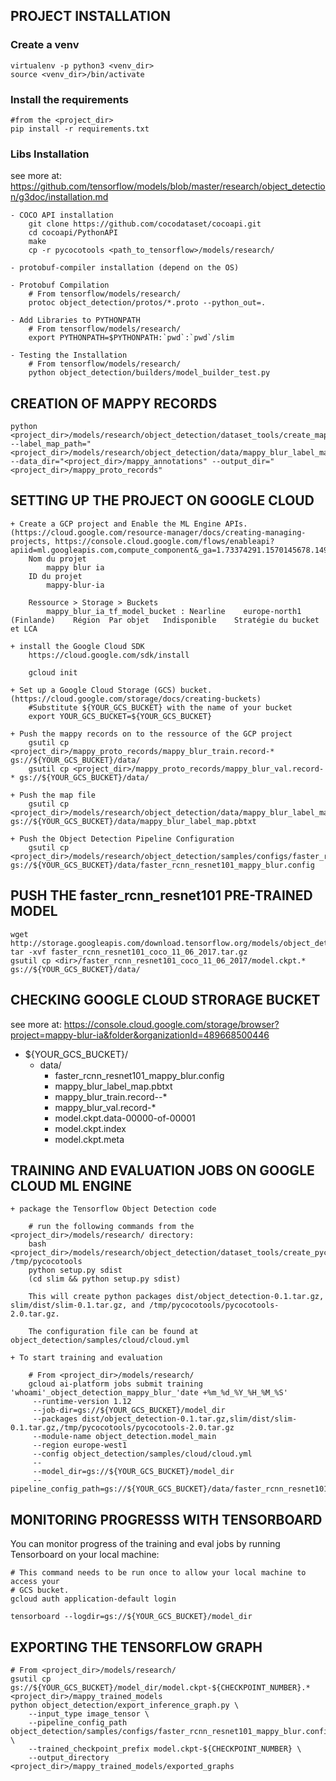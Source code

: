 ## PROJECT INSTALLATION

### Create a venv
	virtualenv -p python3 <venv_dir>
	source <venv_dir>/bin/activate
	
### Install the requirements
    #from the <project_dir>
    pip install -r requirements.txt

### Libs Installation
see more at: https://github.com/tensorflow/models/blob/master/research/object_detection/g3doc/installation.md

    - COCO API installation
        git clone https://github.com/cocodataset/cocoapi.git
        cd cocoapi/PythonAPI
        make
        cp -r pycocotools <path_to_tensorflow>/models/research/
        
    - protobuf-compiler installation (depend on the OS)
        
    - Protobuf Compilation
        # From tensorflow/models/research/
        protoc object_detection/protos/*.proto --python_out=.
        
    - Add Libraries to PYTHONPATH
        # From tensorflow/models/research/
        export PYTHONPATH=$PYTHONPATH:`pwd`:`pwd`/slim
        
    - Testing the Installation
        # From tensorflow/models/research/
        python object_detection/builders/model_builder_test.py
        

## CREATION OF MAPPY RECORDS

    python <project_dir>/models/research/object_detection/dataset_tools/create_mappy_blur_tf_record.py
    --label_map_path="<project_dir>/models/research/object_detection/data/mappy_blur_label_map.pbtxt" --data_dir="<project_dir>/mappy_annotations" --output_dir="<project_dir>/mappy_proto_records"

## SETTING UP THE PROJECT ON GOOGLE CLOUD

    + Create a GCP project and Enable the ML Engine APIs. (https://cloud.google.com/resource-manager/docs/creating-managing-projects, https://console.cloud.google.com/flows/enableapi?apiid=ml.googleapis.com,compute_component&_ga=1.73374291.1570145678.1496689256)
        Nom du projet
            mappy blur ia
        ID du projet
            mappy-blur-ia
    
        Ressource > Storage > Buckets
            mappy_blur_ia_tf_model_bucket : Nearline	europe-north1 (Finlande)	Région	Par objet	Indisponible    Stratégie du bucket et LCA
        
    + install the Google Cloud SDK
        https://cloud.google.com/sdk/install
        
        gcloud init
        
    + Set up a Google Cloud Storage (GCS) bucket. (https://cloud.google.com/storage/docs/creating-buckets)
        #Substitute ${YOUR_GCS_BUCKET} with the name of your bucket
        export YOUR_GCS_BUCKET=${YOUR_GCS_BUCKET}
        
    + Push the mappy records on to the ressource of the GCP project
        gsutil cp <project_dir>/mappy_proto_records/mappy_blur_train.record-* gs://${YOUR_GCS_BUCKET}/data/
        gsutil cp <project_dir>/mappy_proto_records/mappy_blur_val.record-* gs://${YOUR_GCS_BUCKET}/data/
    
    + Push the map file
        gsutil cp <project_dir>/models/research/object_detection/data/mappy_blur_label_map.pbtxt gs://${YOUR_GCS_BUCKET}/data/mappy_blur_label_map.pbtxt
        
    + Push the Object Detection Pipeline Configuration
        gsutil cp <project_dir>/models/research/object_detection/samples/configs/faster_rcnn_resnet101_mappy_blur.config gs://${YOUR_GCS_BUCKET}/data/faster_rcnn_resnet101_mappy_blur.config

## PUSH THE faster_rcnn_resnet101 PRE-TRAINED MODEL
    wget http://storage.googleapis.com/download.tensorflow.org/models/object_detection/faster_rcnn_resnet101_coco_11_06_2017.tar.gz
    tar -xvf faster_rcnn_resnet101_coco_11_06_2017.tar.gz
    gsutil cp <dir>/faster_rcnn_resnet101_coco_11_06_2017/model.ckpt.* gs://${YOUR_GCS_BUCKET}/data/

## CHECKING GOOGLE CLOUD STRORAGE BUCKET
see more at: https://console.cloud.google.com/storage/browser?project=mappy-blur-ia&folder&organizationId=489668500446
+ ${YOUR_GCS_BUCKET}/
  + data/
    - faster_rcnn_resnet101_mappy_blur.config
    - mappy_blur_label_map.pbtxt
    - mappy_blur_train.record--*
    - mappy_blur_val.record-*
    - model.ckpt.data-00000-of-00001
    - model.ckpt.index
    - model.ckpt.meta

## TRAINING AND EVALUATION JOBS ON GOOGLE CLOUD ML ENGINE

    + package the Tensorflow Object Detection code
               
        # run the following commands from the <project_dir>/models/research/ directory:
        bash <project_dir>/models/research/object_detection/dataset_tools/create_pycocotools_package.sh /tmp/pycocotools
        python setup.py sdist
        (cd slim && python setup.py sdist)
        
        This will create python packages dist/object_detection-0.1.tar.gz, slim/dist/slim-0.1.tar.gz, and /tmp/pycocotools/pycocotools-2.0.tar.gz.
        
        The configuration file can be found at object_detection/samples/cloud/cloud.yml
        
    + To start training and evaluation
        
        # From <project_dir>/models/research/
        gcloud ai-platform jobs submit training 'whoami'_object_detection_mappy_blur_'date +%m_%d_%Y_%H_%M_%S'
         --runtime-version 1.12
         --job-dir=gs://${YOUR_GCS_BUCKET}/model_dir
         --packages dist/object_detection-0.1.tar.gz,slim/dist/slim-0.1.tar.gz,/tmp/pycocotools/pycocotools-2.0.tar.gz
         --module-name object_detection.model_main
         --region europe-west1
         --config object_detection/samples/cloud/cloud.yml
         --
         --model_dir=gs://${YOUR_GCS_BUCKET}/model_dir
         --pipeline_config_path=gs://${YOUR_GCS_BUCKET}/data/faster_rcnn_resnet101_mappy_blur.config

## MONITORING PROGRESSS WITH TENSORBOARD
You can monitor progress of the training and eval jobs by running Tensorboard on your local machine:

    # This command needs to be run once to allow your local machine to access your
    # GCS bucket.
    gcloud auth application-default login
        
    tensorboard --logdir=gs://${YOUR_GCS_BUCKET}/model_dir

## EXPORTING THE TENSORFLOW GRAPH
    # From <project_dir>/models/research/
    gsutil cp gs://${YOUR_GCS_BUCKET}/model_dir/model.ckpt-${CHECKPOINT_NUMBER}.* <project_dir>/mappy_trained_models
    python object_detection/export_inference_graph.py \
        --input_type image_tensor \
        --pipeline_config_path object_detection/samples/configs/faster_rcnn_resnet101_mappy_blur.config \
        --trained_checkpoint_prefix model.ckpt-${CHECKPOINT_NUMBER} \
        --output_directory <project_dir>/mappy_trained_models/exported_graphs
